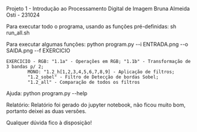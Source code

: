 Projeto 1 - Introdução ao Processamento Digital de Imagem
Bruna Almeida Osti - 231024

Para executar todo o programa, usando as funções pré-definidas:
	sh run_all.sh

Para executar algumas funções:
	python program.py --i ENTRADA.png --o SAIDA.png --f EXERCICIO
	
	EXERCICIO - RGB: "1.1a" - Operações em RGB; "1.1b" - Transformação de 3 bandas p/ 2; 
		    MONO: "1.2_h[1,2,3,4,5,6,7,8,9] - Aplicação de filtros; 
		    "1.2_sobel" - Filtro de Detecção de bordas Sobel; 
		    "1.2_all" - Comparação de todos os filtros

Ajuda:
	python program.py --help 


Relatório:
	Relatório foi gerado do jupyter notebook, não ficou muito bom, portanto deixei as duas versões.
	
Qualquer dúvida fico à disposição!
